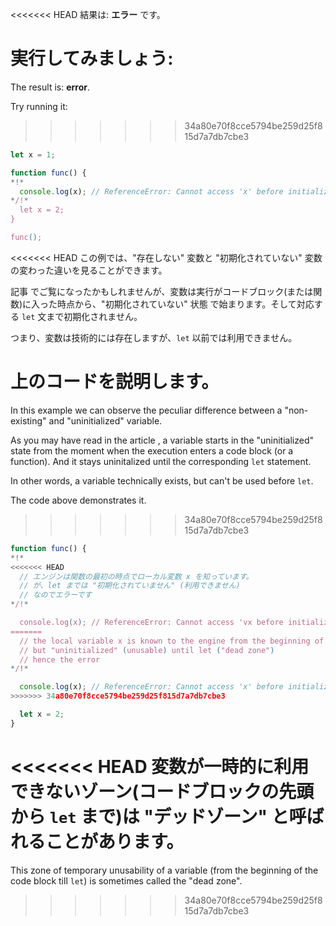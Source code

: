 <<<<<<< HEAD
結果は: **エラー** です。

実行してみましょう:
=======
The result is: **error**.

Try running it:
>>>>>>> 34a80e70f8cce5794be259d25f815d7a7db7cbe3

```js run
let x = 1;

function func() {
*!*
  console.log(x); // ReferenceError: Cannot access 'x' before initialization
*/!*
  let x = 2;
}

func();
```

<<<<<<< HEAD
この例では、"存在しない" 変数と "初期化されていない" 変数の変わった違いを見ることができます。

記事 [](info:closure) でご覧になったかもしれませんが、変数は実行がコードブロック(または関数)に入った時点から、"初期化されていない" 状態 で始まります。そして対応する `let` 文まで初期化されません。

つまり、変数は技術的には存在しますが、`let` 以前では利用できません。

上のコードを説明します。
=======
In this example we can observe the peculiar difference between a "non-existing" and "uninitialized" variable.

As you may have read in the article [](info:closure), a variable starts in the "uninitialized" state from the moment when the execution enters a code block (or a function). And it stays uninitalized until the corresponding `let` statement.

In other words, a variable technically exists, but can't be used before `let`.

The code above demonstrates it.
>>>>>>> 34a80e70f8cce5794be259d25f815d7a7db7cbe3

```js
function func() {
*!*
<<<<<<< HEAD
  // エンジンは関数の最初の時点でローカル変数 x を知っています。
  // が、let までは "初期化されていません" (利用できません)
  // なのでエラーです
*/!*

  console.log(x); // ReferenceError: Cannot access 'vx before initialization
=======
  // the local variable x is known to the engine from the beginning of the function,
  // but "uninitialized" (unusable) until let ("dead zone")
  // hence the error
*/!*

  console.log(x); // ReferenceError: Cannot access 'x' before initialization
>>>>>>> 34a80e70f8cce5794be259d25f815d7a7db7cbe3

  let x = 2;
}
```

<<<<<<< HEAD
変数が一時的に利用できないゾーン(コードブロックの先頭から `let` まで)は "デッドゾーン" と呼ばれることがあります。
=======
This zone of temporary unusability of a variable (from the beginning of the code block till `let`) is sometimes called the "dead zone".
>>>>>>> 34a80e70f8cce5794be259d25f815d7a7db7cbe3
